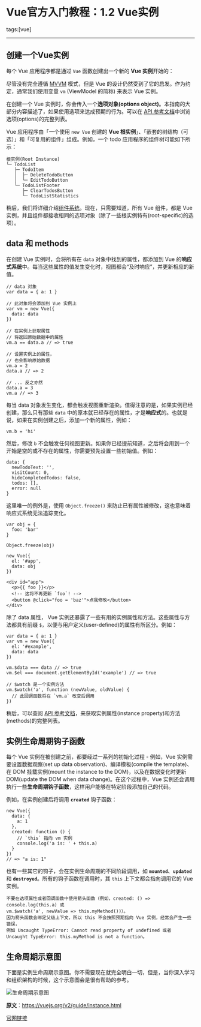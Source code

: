 # Vue官方入门教程：1.2 Vue实例

tags:[vue]

---

## 创建一个Vue实例

每个 Vue 应用程序都是通过 `Vue` 函数创建出一个新的 **Vue 实例**开始的：

尽管没有完全遵循 [MVVM](https://en.wikipedia.org/wiki/Model_View_ViewModel) 模式，但是 Vue 的设计仍然受到了它的启发。作为约定，通常我们使用变量 `vm` (ViewModel 的简称) 来表示 Vue 实例。

在创建一个 Vue 实例时，你会传入一个**选项对象(options object)**。本指南的大部分内容描述了，如果使用选项来达成预期的行为。可以在 [API 参考文档](https://vuefe.cn/v2/api/#Options-Data)中浏览选项(options)的完整列表。

<!--more-->

Vue 应用程序由「一个使用 `new Vue` 创建的 **Vue 根实例**」、「嵌套的树结构（可选）」和「可复用的组件」组成。例如，一个 todo 应用程序的组件树可能如下所示：

	根实例(Root Instance)
	└─ TodoList
	   ├─ TodoItem
	   │  ├─ DeleteTodoButton
	   │  └─ EditTodoButton
	   └─ TodoListFooter
	      ├─ ClearTodosButton
	      └─ TodoListStatistics


稍后，我们将详细介绍[组件系统](https://vuefe.cn/v2/guide/components.html)。现在，只需要知道，所有 Vue 组件，都是 Vue 实例，并且组件都接收相同的选项对象（除了一些根实例特有(root-specific)的选项）。

## data 和 methods

在创建 Vue 实例时，会将所有在 `data` 对象中找到的属性，都添加到 Vue 的**响应式系统**中。每当这些属性的值发生变化时，视图都会“及时响应”，并更新相应的新值。


	// data 对象
	var data = { a: 1 }
	
	// 此对象将会添加到 Vue 实例上
	var vm = new Vue({
	  data: data
	})
	
	// 在实例上获取属性
	// 将返回原始数据中的属性
	vm.a == data.a // => true
	
	// 设置实例上的属性，
	// 也会影响原始数据
	vm.a = 2
	data.a // => 2
	
	// ... 反之亦然
	data.a = 3
	vm.a // => 3

每当 data 对象发生变化，都会触发视图重新渲染。值得注意的是，如果实例已经创建，那么只有那些 `data` 中的原本就已经存在的属性，才是**响应式**的。也就是说，如果在实例创建之后，添加一个新的属性，例如：


	vm.b = 'hi'

然后，修改 `b` 不会触发任何视图更新。如果你已经提前知道，之后将会用到一个开始是空的或不存在的属性，你需要预先设置一些初始值。例如：

	
	data: {
	  newTodoText: '',
	  visitCount: 0,
	  hideCompletedTodos: false,
	  todos: [],
	  error: null
	}

这里唯一的例外是，使用 `Object.freeze()` 来防止已有属性被修改，这也意味着响应式系统无法追踪变化。
	
	var obj = {
	  foo: 'bar'
	}
	
	Object.freeze(obj)
	
	new Vue({
	  el: '#app',
	  data: obj
	})

	<div id="app">
	  <p>{{ foo }}</p>
	  <!-- 这将不再更新 `foo`! -->
	  <button @click="foo = 'baz'">点我修改</button>
	</div>


除了 data 属性， Vue 实例还暴露了一些有用的实例属性和方法。这些属性与方法都具有前缀 `$`，以便与用户定义(user-defined)的属性有所区分。例如：


	var data = { a: 1 }
	var vm = new Vue({
	  el: '#example',
	  data: data
	})
	
	vm.$data === data // => true
	vm.$el === document.getElementById('example') // => true
	
	// $watch 是一个实例方法
	vm.$watch('a', function (newValue, oldValue) {
	  // 此回调函数将在 `vm.a` 改变后调用
	})


稍后，可以查阅 [API 参考文档](https://vuefe.cn/v2/api/#Instance-Properties)，来获取实例属性(instance property)和方法(methods)的完整列表。

## 实例生命周期钩子函数


每个 Vue 实例在被创建之前，都要经过一系列的初始化过程 - 例如，Vue 实例需要设置数据观察(set up data observation)、编译模板(compile the template)、在 DOM 挂载实例(mount the instance to the DOM)，以及在数据变化时更新 DOM(update the DOM when data change)。在这个过程中，Vue 实例还会调用执行一些**生命周期钩子函数**，这样用户能够在特定阶段添加自己的代码。

例如，在实例创建后将调用 **`created`** 钩子函数：

	new Vue({
	  data: {
	    a: 1
	  },
	  created: function () {
	    // `this` 指向 vm 实例
	    console.log('a is: ' + this.a)
	  }
	})
	// => "a is: 1"


也有一些其它的钩子，会在实例生命周期的不同阶段调用，如 **`mounted`**、**`updated`** 和 **`destroyed`**。所有的钩子函数在调用时，其 `this` 上下文都会指向调用它的 Vue 实例。


	不要在选项属性或者回调函数中使用箭头函数（例如，created: () => console.log(this.a) 或 
	vm.$watch('a', newValue => this.myMethod())）。
	因为箭头函数会绑定父级上下文，所以 this 不会按照预期指向 Vue 实例，经常会产生一些错误，
	例如 Uncaught TypeError: Cannot read property of undefined 或者 Uncaught TypeError: this.myMethod is not a function。


## 生命周期示意图

下面是实例生命周期示意图。你不需要现在就完全明白一切，但是，当你深入学习和组织架构的时候，这个示意图会是很有帮助的参考。

![生命周期示意图](https://vuefe.cn/images/lifecycle.png)





**原文**：https://vuejs.org/v2/guide/instance.html

[官网链接](https://vuefe.cn/v2/guide/instance.html)